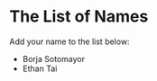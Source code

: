 The List of Names
=================

Add your name to the list below:

* Borja Sotomayor
* Ethan Tai